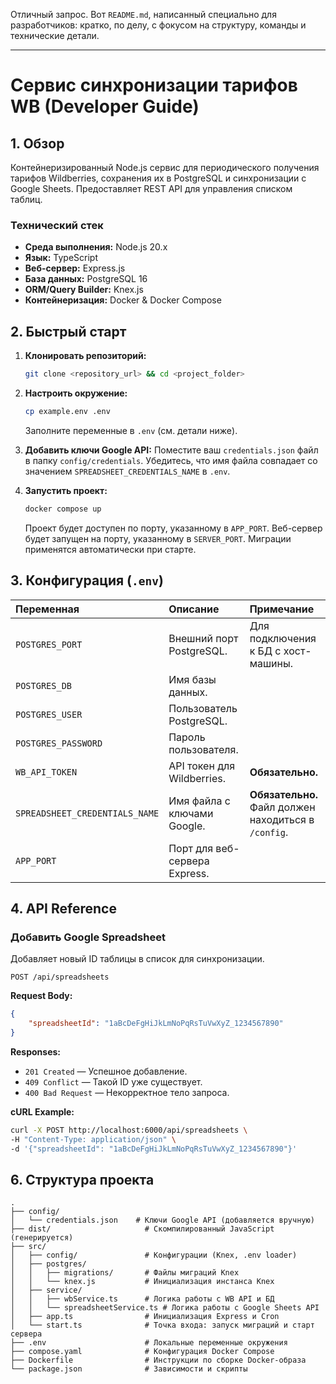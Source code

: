 Отличный запрос. Вот `README.md`, написанный специально для разработчиков: кратко, по делу, с фокусом на структуру, команды и технические детали.

---

# Сервис синхронизации тарифов WB (Developer Guide)

## 1. Обзор

Контейнеризированный Node.js сервис для периодического получения тарифов Wildberries, сохранения их в PostgreSQL и синхронизации с Google Sheets. Предоставляет REST API для управления списком таблиц.

### Технический стек

- **Среда выполнения:** Node.js 20.x
- **Язык:** TypeScript
- **Веб-сервер:** Express.js
- **База данных:** PostgreSQL 16
- **ORM/Query Builder:** Knex.js
- **Контейнеризация:** Docker & Docker Compose

## 2. Быстрый старт

1.  **Клонировать репозиторий:**
    ```bash
    git clone <repository_url> && cd <project_folder>
    ```
2.  **Настроить окружение:**

    ```bash
    cp example.env .env
    ```

    Заполните переменные в `.env` (см. детали ниже).

3.  **Добавить ключи Google API:**
    Поместите ваш `credentials.json` файл в папку `config/credentials`. Убедитесь, что имя файла совпадает со значением `SPREADSHEET_CREDENTIALS_NAME` в `.env`.

4.  **Запустить проект:**
    ```bash
    docker compose up
    ```
    Проект будет доступен по порту, указанному в `APP_PORT`. Веб-сервер будет запущен на порту, указанному в `SERVER_PORT`. Миграции применятся автоматически при старте.

## 3. Конфигурация (`.env`)

| Переменная                     | Описание                      | Примечание                                           |
| :----------------------------- | :---------------------------- | :--------------------------------------------------- |
| `POSTGRES_PORT`                | Внешний порт PostgreSQL.      | Для подключения к БД с хост-машины.                  |
| `POSTGRES_DB`                  | Имя базы данных.              |                                                      |
| `POSTGRES_USER`                | Пользователь PostgreSQL.      |                                                      |
| `POSTGRES_PASSWORD`            | Пароль пользователя.          |                                                      |
| `WB_API_TOKEN`                 | API токен для Wildberries.    | **Обязательно.**                                     |
| `SPREADSHEET_CREDENTIALS_NAME` | Имя файла с ключами Google.   | **Обязательно.** Файл должен находиться в `/config`. |
| `APP_PORT`                     | Порт для веб-сервера Express. |                                                      |

## 4. API Reference

### Добавить Google Spreadsheet

Добавляет новый ID таблицы в список для синхронизации.

`POST /api/spreadsheets`

**Request Body:**

```json
{
    "spreadsheetId": "1aBcDeFgHiJkLmNoPqRsTuVwXyZ_1234567890"
}
```

**Responses:**

- `201 Created` — Успешное добавление.
- `409 Conflict` — Такой ID уже существует.
- `400 Bad Request` — Некорректное тело запроса.

**cURL Example:**

```bash
curl -X POST http://localhost:6000/api/spreadsheets \
-H "Content-Type: application/json" \
-d '{"spreadsheetId": "1aBcDeFgHiJkLmNoPqRsTuVwXyZ_1234567890"}'
```

## 6. Структура проекта

```
.
├── config/
│   └── credentials.json    # Ключи Google API (добавляется вручную)
├── dist/                     # Скомпилированный JavaScript (генерируется)
├── src/
│   ├── config/               # Конфигурации (Knex, .env loader)
│   ├── postgres/
│   │   ├── migrations/       # Файлы миграций Knex
│   │   └── knex.js           # Инициализация инстанса Knex
│   ├── service/
│   │   ├── wbService.ts      # Логика работы с WB API и БД
│   │   └── spreadsheetService.ts # Логика работы с Google Sheets API
│   ├── app.ts                # Инициализация Express и Cron
│   └── start.ts              # Точка входа: запуск миграций и старт сервера
├── .env                      # Локальные переменные окружения
├── compose.yaml              # Конфигурация Docker Compose
├── Dockerfile                # Инструкции по сборке Docker-образа
└── package.json              # Зависимости и скрипты
```
